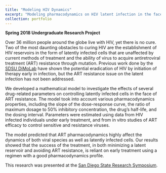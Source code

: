 ```yaml
---
title: "Modeling HIV Dynamics"
excerpt: "Modeling pharmacodynamics on HIV latent infection in the face of resistance <br/><img src='/images/hivheader.png'>"
collection: portfolio
---
```


**Spring 2018 Undergraduate Research Project**

Over 36 million people around the globe live with HIV, yet there is no cure. Two of the most daunting obstacles to curing HIV are the establishment of HIV reservoirs in the form of latently infected cells that are unaffected by current methods of treatment and the ability of virus to acquire antiretroviral treatment (ART) resistance through mutation. Previous work done by the [SDSU DiMoLab](https://nvaidya.sdsu.edu/research.html) have shown the potential eradication of HIV by initiation of therapy early in infection, but the ART resistance issue on the latent infection has not been addressed. 

We developed a mathematical model to investigate the effects of several drug-related parameters on controlling latently infected cells in the face of ART resistance. The model took into account various pharmacodynamics properties, including the slope of the dose-response curve, the ratio of maximum dosage to 50% inhibitory concentration, the drug’s half-life, and the dosing interval. Parameters were estimated using data from HIV infected individuals under early treatment, and from in vitro studies of ART efficacy to control sensitive and resistance viruses.  

The model predicted that ART pharmacodynamics highly affect the dynamics of both viral species as well as latently infected cells.  Our results showed that the success of the treatment, in both minimizing a latent reservoir and avoiding ART resistance, is reliant on early treatment using a regimen with a good pharmacodynamics profile.

This research was presented at the [San Diego State Research Symposium](https://youtu.be/ICichK2-15c).
